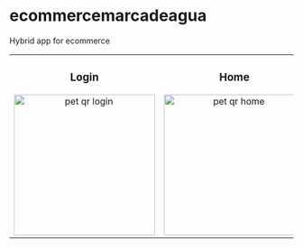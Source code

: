 # ecommercemarcadeagua
Hybrid app for ecommerce
<table>
<tr>
  <td width="33%">
<h3 align="center">Login</h3>
<div align="center">
<img src="https://i.imgur.com/9S0T7om.jpeg" width="250" alt="pet qr login">
  


</div>
                                                                                      
</td>

<td width="33%">
<h3 align="center">Home</h3>
<div align="center">
<img src="https://i.imgur.com/29N6Xci.jpeg" width="250" alt="pet qr home">
  


</div>
                                                                                      
</td>

<td width="33%">
<h3 align="center">Map</h3>
<div align="center">                                       
<img src="https://i.imgur.com/FVYga0y.jpeg" width="250" alt="pet qr map">
<br>


</div>  
</tr>
</table>     
